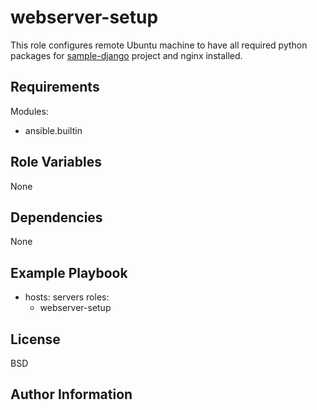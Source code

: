 webserver-setup
=========

This role configures remote Ubuntu machine to have all required python packages for [sample-django](https://github.com/digitalocean/sample-django) project and nginx installed.

Requirements
------------

Modules:
  - ansible.builtin

Role Variables
--------------

None

Dependencies
------------

None

Example Playbook
----------------

- hosts: servers
  roles:
    - webserver-setup

License
-------

BSD

Author Information
------------------